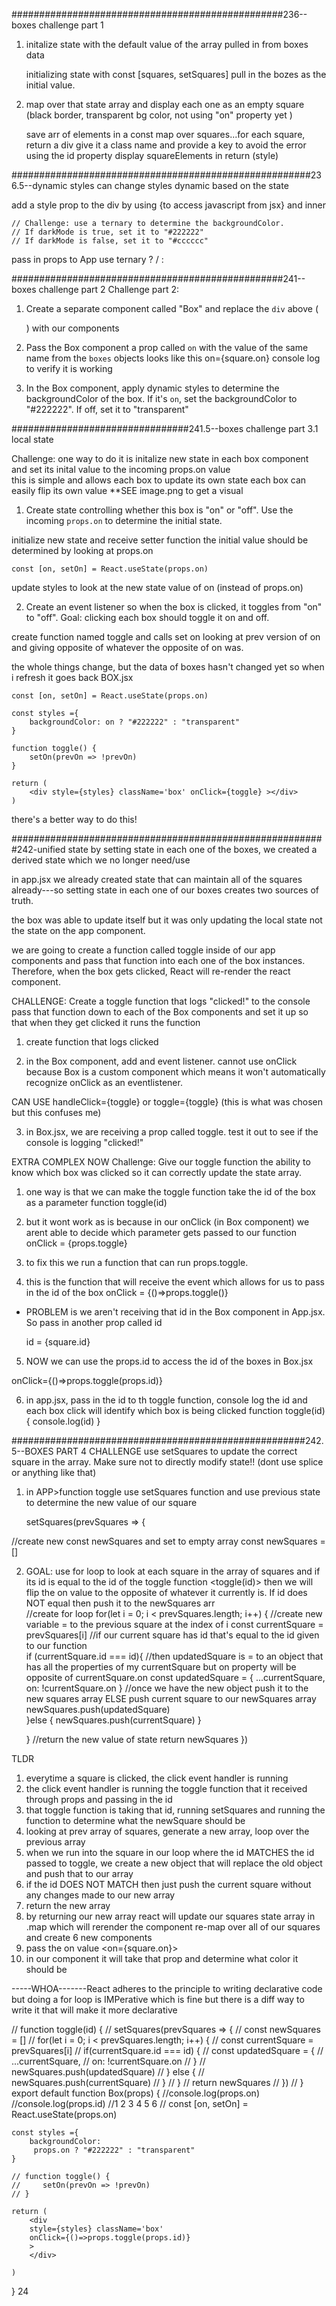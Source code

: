 #################################################236--boxes challenge part 1
1. initalize state with the default value of the array pulled in from boxes data 

    initializing state with const [squares, setSquares]
    pull in the bozes as the initial value. 

2. map over that state array and display each one as an empty square (black border, transparent bg color, not using "on" property yet )
    
    save arr of elements in a const
    map over squares...for each square, return a div
    give it a class name and provide a key to avoid the error using the id property 
    display squareElements in return (style)

######################################################236.5--dynamic styles
can change styles dynamic based on the state

add a style prop to the div by using {to access javascript from jsx} and inner 

    // Challenge: use a ternary to determine the backgroundColor.
    // If darkMode is true, set it to "#222222"
    // If darkMode is false, set it to "#cccccc"

pass in props to App
use ternary ? / :

#################################################241--boxes challenge part 2
Challenge part 2:
1. Create a separate component called "Box" and
   replace the `div` above (<div style={styles} className='box' key={square.id}></div>) with our <Box /> components



2. Pass the Box component a prop called `on` with the
   value of the same name from the `boxes` objects
    looks like this on={square.on}
    console log to verify it is working


3. In the Box component, apply dynamic styles to determine
   the backgroundColor of the box. If it's `on`, set the
   backgroundColor to "#222222". If off, set it to "transparent"

################################241.5--boxes challenge part 3.1 local state

Challenge: 
one way to do it is initalize new state in each box component and set its inital value to the incoming props.on value  
this is simple and allows each box to update its own state 
each box can easily flip its own value 
**SEE image.png to get a visual 

1. Create state controlling whether this box is "on" or "off". Use the incoming `props.on` to determine the initial state.

initialize new state and receive setter function the initial value should be determined by looking at props.on

    const [on, setOn] = React.useState(props.on)

update styles to look at the new state value of on (instead of props.on)

2. Create an event listener so when the box is clicked, it toggles from "on" to "off". Goal: clicking each box should toggle it on and off.

create function named toggle and calls set on looking at prev version of on and giving opposite of whatever the opposite of on was.

the whole things change, but the data of boxes hasn't changed yet so when i refresh it goes back 
BOX.jsx

    const [on, setOn] = React.useState(props.on)
    
    const styles ={
        backgroundColor: on ? "#222222" : "transparent"
    }

    function toggle() {
        setOn(prevOn => !prevOn)
    }

    return (
        <div style={styles} className='box' onClick={toggle} ></div>
    )

there's a better way to do this! 

#########################################################242-unified state
by setting state in each one of the boxes, we created a derived state which we no longer need/use

 in app.jsx we already created state that can maintain all of the squares already---so setting state in each one of our boxes creates two sources of truth.

the box was able to update itself but it was only updating the local state not the state on the app component. 

we are going to create a function called toggle inside of our app components and pass that function into each one of the box instances. Therefore, when the box gets clicked, React will re-render the react component.  

CHALLENGE: 
Create a toggle function that logs "clicked!" to the console pass that function down to each of the Box components and set it up so that when they get clicked it runs the function 

1. create function that logs clicked 

2. in the Box component, add and event listener. cannot use onClick because Box is a custom component which means it won't automatically recognize onClick as an eventlistener.

CAN USE 
handleClick={toggle}
or 
toggle={toggle} (this is what was chosen but this confuses me)

3. in Box.jsx, we are receiving a prop called toggle. test it out to see if the console is logging "clicked!"

EXTRA COMPLEX NOW
Challenge: Give our toggle function the ability to know which box was clicked so it can correctly update the state array. 

1. one way is that we can make the toggle function take the id of the box as a parameter 
    function toggle(id)

2. but it wont work as is because in our onClick (in Box component) we arent able to decide which parameter gets passed to our function
    onClick = {props.toggle}

3. to fix this we run a function that can run props.toggle. 

4. this is the function that will receive the event which allows for us to pass in the id of the box
    onClick = {()=>props.toggle()}

* PROBLEM is we aren't receiving that id in the Box component in App.jsx. So pass in another prop called id 

    id = {square.id}

5. NOW we can use the props.id to access the id of the boxes in Box.jsx

 onClick={()=>props.toggle(props.id)}

6. in app.jsx, pass in the id to th toggle function, console log the id and each box click will identify which box is being clicked
function toggle(id) {
    console.log(id)
}
   
#####################################################242.5--BOXES PART 4
CHALLENGE 
use setSquares to update the correct square in the array. Make sure not to directly modify state!!
(dont use splice or anything like that)

1. in APP>function toggle 
use setSquares function and use previous state to determine the new value of our square 
  
    setSquares(prevSquares => {

//create new const newSquares and set to empty array 
    const newSquares = []

2. GOAL: use for loop to look at each square in the array of squares and if its id is equal to the id of the toggle function <toggle(id)> then we will flip the on value to the opposite of whatever it currently is. If id does NOT equal then push it to the newSquares arr  
//create for loop 
    for(let i = 0; i < prevSquares.length; i++) {
//create new variable = to the previous square at the index of i 
    const currentSquare = prevSquares[i]
//if our current square has id that's equal to the id given to our function  
    if (currentSquare.id === id){
//then updatedSquare is = to an object that has all the properties of my currentSquare but on property will be opposite of currentSquare.on
    const updatedSquare = {
        ...currentSquare, 
        on: !currentSquare.on
    }
//once we have the new object push it to the new squares array ELSE push current square to our newSquares array
    newSquares.push(updatedSquare)    
    }else {
        newSquares.push(currentSquare)
    }

    }
//return the new value of state 
    return newSquares
    })

TLDR
1. everytime a square is clicked, the click event handler is running <in Box.jsx>
2. the click event handler is running the toggle function that it received through props and passing in the id
3. <in App> that toggle function is taking that id, running setSquares  and running the function to determine what the newSquare should be 
4. looking at prev array of squares, generate a new array, loop over the previous array 
5. when we run into the square in our loop where the id MATCHES the id passed to toggle, we create a new object <updatedSquare> that will replace the old object and push that to our array   <updatedSquare>
6. if the id DOES NOT MATCH then just push the current square without any changes <currentSquare> made to our new array <newSquares>
7. return the new array <newSquares>
8. by returning our new array <newSquares> react will update our squares state array in <squares>.map which will rerender the component <Box> re-map over all of our squares and create 6 new <Box> components
9. pass the on value <on={square.on}> 
10. in our <Box> component it will take that prop and determine what color it should be 

-----WHOA-------React adheres to the principle to writing declarative code but doing a for loop is IMPerative which is fine but there is a diff way to write it that will make it more declarative 

<APP> 
//   function toggle(id) {
//     setSquares(prevSquares => {
//         const newSquares = []
//         for(let i = 0; i < prevSquares.length; i++) {
//             const currentSquare = prevSquares[i]
//             if(currentSquare.id === id) {
//                 const updatedSquare = {
//                     ...currentSquare,
//                     on: !currentSquare.on
//                 }
//                 newSquares.push(updatedSquare)
//             } else {
//                 newSquares.push(currentSquare)
//             }
//         }
//         return newSquares
//     })
// }
<BOX>
export default function Box(props) {
    //console.log(props.on)
    //console.log(props.id) //1 2 3 4 5 6
    // const [on, setOn] = React.useState(props.on)
    
    const styles ={
        backgroundColor: 
         props.on ? "#222222" : "transparent"
    }

    // function toggle() {
    //     setOn(prevOn => !prevOn)
    // }

    return (
        <div 
        style={styles} className='box'  
        onClick={()=>props.toggle(props.id)}
        >
        </div>
        
    )
}
24






